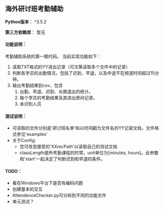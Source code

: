 ## 海外研讨班考勤辅助

**Python版本**： ^3.5.2

**第三方依赖库**： 暂无



#### 功能说明：

考勤辅助系统的第一期代码。 当前实现功能如下：

1. 读取TXT格式的YY进出记录（可次第读取多个文件中的记录）
2. 判断各学员的出勤情况，包括了迟到、早退，以及中途不在频道时间超过15分钟。
3. 输出考勤结果到csv，包含
   1. 出勤、早退、迟到、长期退出的统计。
   2. 每个学员的考勤结果及其进出房间记录。 
   3. 未识别人员



#### 测试说明：

* 可读取的文件分别是'研讨班名单'和以时间戳为文件名的YY记录文档，文件格式参见'examples'
* 关于Config:
  * 您可改变接受的'XXrecPath'以读取自己的测试文档
  * classLength是所考勤课程的时常，unit单位为[minutes, hours]。此参数和'start'一起决定了判断迟到和早退的条件。



#### TODO：

* 看在Windows平台下是否有编码问题
* 创建基本的交互
* AttendenceChecker.py可分拆到不同的功能文件
* 单元测试？